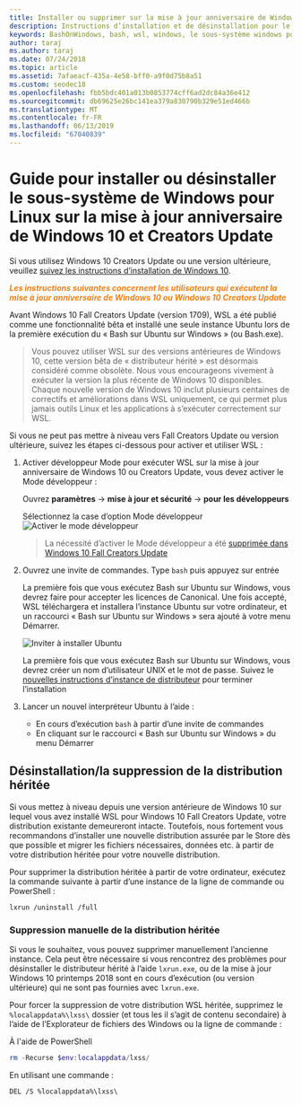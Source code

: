 ```yaml
---
title: Installer ou supprimer sur la mise à jour anniversaire de Windows 10 ou Creators Update
description: Instructions d’installation et de désinstallation pour le hérité, la distribution bêta sur la mise à jour anniversaire de Windows 10 ou Creators Update
keywords: BashOnWindows, bash, wsl, windows, le sous-système windows pour linux, windowssubsystem, ubuntu, debian, suse, windows 10, hérité, bêta, installer, supprimer, désinstaller, désinstaller, delete, déconseillée
author: taraj
ms.author: taraj
ms.date: 07/24/2018
ms.topic: article
ms.assetid: 7afaeacf-435a-4e58-bff0-a9f0d75b8a51
ms.custom: seodec18
ms.openlocfilehash: fbb5bdc401a013b0853774cff6ad2dc84a36e412
ms.sourcegitcommit: db69625e26bc141ea379a830790b329e51ed466b
ms.translationtype: MT
ms.contentlocale: fr-FR
ms.lasthandoff: 06/13/2019
ms.locfileid: "67040839"
---
```

# <a name="guide-to-install-or-uninstall-windows-subsystem-for-linux-on-windows-10-anniversary-update-and-creators-update"></a>Guide pour installer ou désinstaller le sous-système de Windows pour Linux sur la mise à jour anniversaire de Windows 10 et Creators Update 

Si vous utilisez Windows 10 Creators Update ou une version ultérieure, veuillez [suivez les instructions d’installation de Windows 10](install-win10.md).

<strong><em><span style="color: #f28014">Les instructions suivantes concernent les utilisateurs qui exécutent la mise à jour anniversaire de Windows 10 ou Windows 10 Creators Update</span></em></strong>

Avant Windows 10 Fall Creators Update (version 1709), WSL a été publié comme une fonctionnalité bêta et installé une seule instance Ubuntu lors de la première exécution du « Bash sur Ubuntu sur Windows » (ou Bash.exe).

> Vous pouvez utiliser WSL sur des versions antérieures de Windows 10, cette version bêta de « distributeur hérité » est désormais considéré comme obsolète. Nous vous encourageons vivement à exécuter la version la plus récente de Windows 10 disponibles. Chaque nouvelle version de Windows 10 inclut plusieurs centaines de correctifs et améliorations dans WSL uniquement, ce qui permet plus jamais outils Linux et les applications à s’exécuter correctement sur WSL.

Si vous ne peut pas mettre à niveau vers Fall Creators Update ou version ultérieure, suivez les étapes ci-dessous pour activer et utiliser WSL :

1. Activer développeur Mode pour exécuter WSL sur la mise à jour anniversaire de Windows 10 ou Creators Update, vous devez activer le Mode développeur :

    Ouvrez **paramètres** -> **mise à jour et sécurité** -> **pour les développeurs**

    Sélectionnez la case d’option Mode développeur  
    ![Activer le mode développeur](media/updateAndSecurity.png)

    > La nécessité d’activer le Mode développeur a été [supprimée dans Windows 10 Fall Creators Update](https://blogs.msdn.microsoft.com/commandline/2017/06/08/developer-mode-no-longer-required-for-windows-subsystem-for-linux/)

1. Ouvrez une invite de commandes.  Type `bash` puis appuyez sur entrée

    La première fois que vous exécutez Bash sur Ubuntu sur Windows, vous devrez faire pour accepter les licences de Canonical. Une fois accepté, WSL téléchargera et installera l’instance Ubuntu sur votre ordinateur, et un raccourci « Bash sur Ubuntu sur Windows » sera ajouté à votre menu Démarrer.

    ![Inviter à installer Ubuntu](media/bashShellInstall.png)

    La première fois que vous exécutez Bash sur Ubuntu sur Windows, vous devrez créer un nom d’utilisateur UNIX et le mot de passe. Suivez le [nouvelles instructions d’instance de distributeur](initialize-distro.md) pour terminer l’installation

1. Lancer un nouvel interpréteur Ubuntu à l’aide :
    * En cours d’exécution `bash` à partir d’une invite de commandes
    * En cliquant sur le raccourci « Bash sur Ubuntu sur Windows » du menu Démarrer

    
## <a name="uninstallingremoving-the-legacy-distro"></a>Désinstallation/la suppression de la distribution héritée
Si vous mettez à niveau depuis une version antérieure de Windows 10 sur lequel vous avez installé WSL pour Windows 10 Fall Creators Update, votre distribution existante demeureront intacte. Toutefois, nous fortement vous recommandons d’installer une nouvelle distribution assurée par le Store dès que possible et migrer les fichiers nécessaires, données etc. à partir de votre distribution héritée pour votre nouvelle distribution.

Pour supprimer la distribution héritée à partir de votre ordinateur, exécutez la commande suivante à partir d’une instance de la ligne de commande ou PowerShell :

```console
lxrun /uninstall /full
```

### <a name="manually-deleting-the-legacy-distro"></a>Suppression manuelle de la distribution héritée
Si vous le souhaitez, vous pouvez supprimer manuellement l’ancienne instance. Cela peut être nécessaire si vous rencontrez des problèmes pour désinstaller le distributeur hérité à l’aide `lxrun.exe`, ou de la mise à jour Windows 10 printemps 2018 sont en cours d’exécution (ou version ultérieure) qui ne sont pas fournies avec `lxrun.exe`.

Pour forcer la suppression de votre distribution WSL héritée, supprimez le `%localappdata%\lxss\` dossier (et tous les il s’agit de contenu secondaire) à l’aide de l’Explorateur de fichiers des Windows ou la ligne de commande :

À l'aide de PowerShell
```powershell
rm -Recurse $env:localappdata/lxss/
```

En utilisant une commande :
```console
DEL /S %localappdata%\lxss\
```
